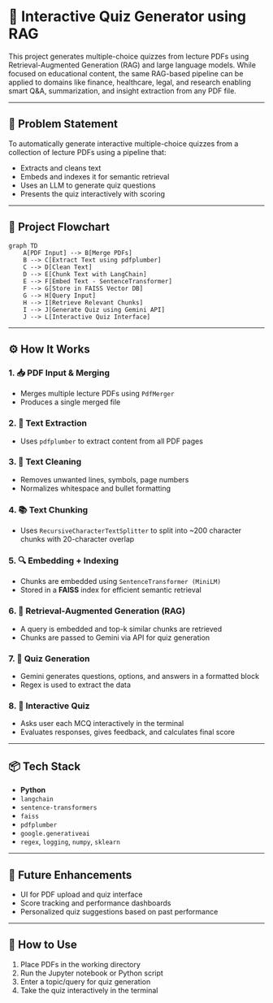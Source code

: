 
# 📘 Interactive Quiz Generator using RAG

This project generates multiple-choice quizzes from lecture PDFs using Retrieval-Augmented Generation (RAG) and large language models. While focused on educational content, the same RAG-based pipeline can be applied to domains like finance, healthcare, legal, and research enabling smart Q&A, summarization, and insight extraction from any PDF file.

---

## 🧩 Problem Statement

To automatically generate interactive multiple-choice quizzes from a collection of lecture PDFs using a pipeline that:

- Extracts and cleans text
- Embeds and indexes it for semantic retrieval
- Uses an LLM to generate quiz questions
- Presents the quiz interactively with scoring

---

## 🧠 Project Flowchart

```mermaid
graph TD
    A[PDF Input] --> B[Merge PDFs]
    B --> C[Extract Text using pdfplumber]
    C --> D[Clean Text]
    D --> E[Chunk Text with LangChain]
    E --> F[Embed Text - SentenceTransformer]
    F --> G[Store in FAISS Vector DB]
    G --> H[Query Input]
    H --> I[Retrieve Relevant Chunks]
    I --> J[Generate Quiz using Gemini API]
    J --> L[Interactive Quiz Interface]
```

---

## ⚙️ How It Works

### 1. 📥 PDF Input & Merging
- Merges multiple lecture PDFs using `PdfMerger`
- Produces a single merged file

### 2. 📄 Text Extraction
- Uses `pdfplumber` to extract content from all PDF pages

### 3. 🧹 Text Cleaning
- Removes unwanted lines, symbols, page numbers
- Normalizes whitespace and bullet formatting

### 4. 📚 Text Chunking
- Uses `RecursiveCharacterTextSplitter` to split into ~200 character chunks with 20-character overlap

### 5. 🔍 Embedding + Indexing
- Chunks are embedded using `SentenceTransformer (MiniLM)`
- Stored in a **FAISS** index for efficient semantic retrieval

### 6. 🎯 Retrieval-Augmented Generation (RAG)
- A query is embedded and top-k similar chunks are retrieved
- Chunks are passed to Gemini via API for quiz generation

### 7. 📝 Quiz Generation
- Gemini generates questions, options, and answers in a formatted block
- Regex is used to extract the data

### 8. 🧪 Interactive Quiz
- Asks user each MCQ interactively in the terminal
- Evaluates responses, gives feedback, and calculates final score

---

## 📦 Tech Stack

- **Python**
- `langchain`
- `sentence-transformers`
- `faiss`
- `pdfplumber`
- `google.generativeai`
- `regex`, `logging`, `numpy`, `sklearn`

---

## 🚀 Future Enhancements

- UI for PDF upload and quiz interface
- Score tracking and performance dashboards
- Personalized quiz suggestions based on past performance

---

## 📂 How to Use

1. Place PDFs in the working directory
2. Run the Jupyter notebook or Python script
3. Enter a topic/query for quiz generation
4. Take the quiz interactively in the terminal
